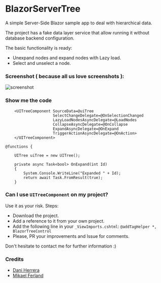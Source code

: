 # BlazorServerTree

A simple Server-Side Blazor sample app to deal with hierarchical data.

The project has a fake data layer service that allow running it without database backend configuration.

The basic functionality is ready:

* Unexpand nodes and expand nodes with Lazy load.
* Select and unselect a node.


### Screenshot ( because all us love screenshots ):

![screenshot](./screenshots/screenshot_smallv2.gif)

### Show me the code

```
    <UITreeComponent SourceData=@uiTree
                     SelectChangeDelegate=@OnSelectionChanged
                     LazyLoadNodesAsyncDelegate=@LoadNodes
                     CollapseAsyncDelegate=@OnCollapse
                     ExpandAsyncDelegate=@OnExpand
                     TriggerActionAsyncDelegate=@OnAction>
    </UITreeComponent>  

@functions {

    UITree uiTree = new UITree();
    
    private async Task<bool> OnExpand(int Id)
    {
        System.Console.WriteLine("Expanded " + Id);
        return await Task.FromResult(true);
    }

```

### Can I use `UITreeComponent` on my project?

Use it as your risk. Steps:

* Download the project.
* Add a reference to it from your own project.
* Add the following line in your `_ViewImports.cshtml`:  `@addTagHelper *, BlazorTreeControl` 
* Please, PR your improvements and Issue for comments.

Don't hesitate to contact me for further information :)

### Credits
* [Dani Herrera](https://github.com/ctrl-alt-d)
* [Mikael Ferland](https://github.com/MikaelFerland)

